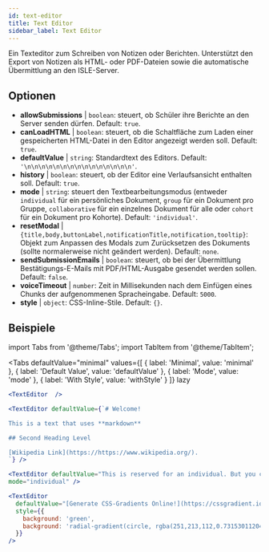 ```yaml
---
id: text-editor
title: Text Editor
sidebar_label: Text Editor
---
```


Ein Texteditor zum Schreiben von Notizen oder Berichten. Unterstützt den Export von Notizen als HTML- oder PDF-Dateien sowie die automatische Übermittlung an den ISLE-Server.

## Optionen

* __allowSubmissions__ | `boolean`: steuert, ob Schüler ihre Berichte an den Server senden dürfen. Default: `true`.
* __canLoadHTML__ | `boolean`: steuert, ob die Schaltfläche zum Laden einer gespeicherten HTML-Datei in den Editor angezeigt werden soll. Default: `true`.
* __defaultValue__ | `string`: Standardtext des Editors. Default: `'\n\n\n\n\n\n\n\n\n\n\n\n\n\n\n'`.
* __history__ | `boolean`: steuert, ob der Editor eine Verlaufsansicht enthalten soll. Default: `true`.
* __mode__ | `string`: steuert den Textbearbeitungsmodus (entweder `individual` für ein persönliches Dokument, `group` für ein Dokument pro Gruppe, `collaborative` für ein einzelnes Dokument für alle oder `cohort` für ein Dokument pro Kohorte). Default: `'individual'`.
* __resetModal__ | `{title,body,buttonLabel,notificationTitle,notification,tooltip}`: Objekt zum Anpassen des Modals zum Zurücksetzen des Dokuments (sollte normalerweise nicht geändert werden). Default: `none`.
* __sendSubmissionEmails__ | `boolean`: steuert, ob bei der Übermittlung Bestätigungs-E-Mails mit PDF/HTML-Ausgabe gesendet werden sollen. Default: `false`.
* __voiceTimeout__ | `number`: Zeit in Millisekunden nach dem Einfügen eines Chunks der aufgenommenen Spracheingabe. Default: `5000`.
* __style__ | `object`: CSS-Inline-Stile. Default: `{}`.


## Beispiele

import Tabs from '@theme/Tabs';
import TabItem from '@theme/TabItem';

<Tabs
    defaultValue="minimal"
    values={[
        { label: 'Minimal', value: 'minimal' },
        { label: 'Default Value', value: 'defaultValue' },
        { label: 'Mode', value: 'mode' },
        { label: 'With Style', value: 'withStyle' }
    ]}
    lazy
>

<TabItem value="minimal">

```jsx live
<TextEditor  />
```

</TabItem>

<TabItem value="defaultValue">

```jsx live
<TextEditor defaultValue={`# Welcome!

This is a text that uses **markdown**

## Second Heading Level

[Wikipedia Link](https://https://www.wikipedia.org/).
`} />
```

</TabItem>

<TabItem value="mode">

```jsx live
<TextEditor defaultValue="This is reserved for an individual. But you can also allow groups, students cohorts, or everybody to join in and work collaboratively (setting the mode option will only have an effect in a live lesson, not this preview)." 
mode="individual" />
```

</TabItem>

<TabItem value="withStyle">

```jsx live
<TextEditor  
  defaultValue="[Generate CSS-Gradients Online!](https://cssgradient.io/)"
  style={{ 
    background: 'green',
    background: 'radial-gradient(circle, rgba(251,213,112,0.7315301120448179) 0%,rgba(83,199,14,0.4514180672268907) 100%)' 
  }}
/>
```

</TabItem>

</Tabs>
